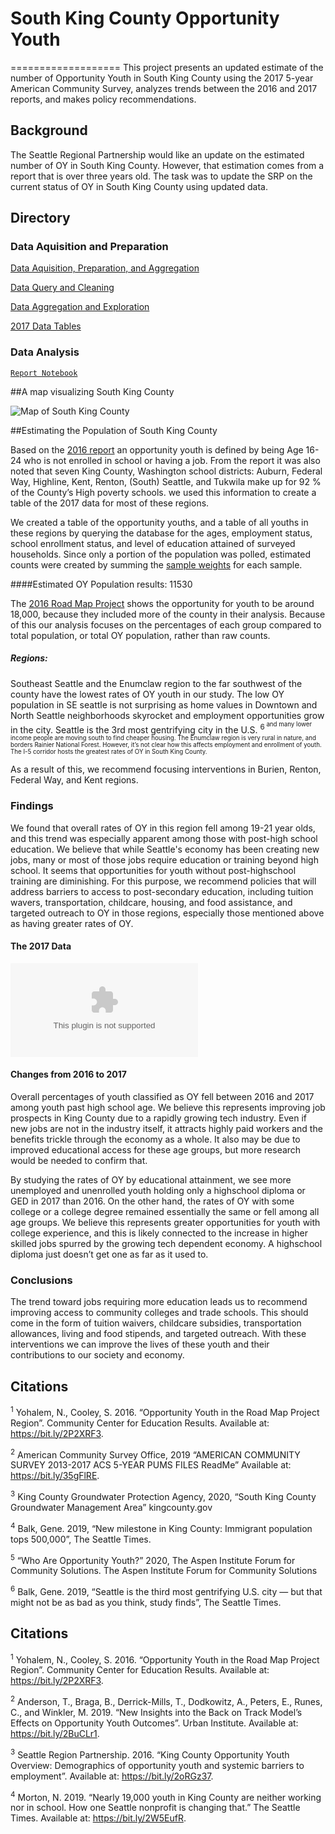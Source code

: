# South King County Opportunity Youth
===================
This project presents an updated estimate of the number of Opportunity Youth in South King County using the 2017 5-year American Community Survey, analyzes trends between the 2016 and 2017 reports, and makes policy recommendations.


## Background
The Seattle Regional Partnership would like an update on the estimated number of OY in South King County. However, that estimation comes from a report that is over three years old. The task was to update the SRP on the current status of OY in South King County using updated data.

## Directory 

### Data Aquisition and Preparation

[Data Aquisition, Preparation, and Aggregation](notebooks/exploratory/)

[Data Query and Cleaning](notebooks/exploratory/data_preparation.ipynb)

[Data Aggregation and Exploration](notebooks/exploratory/data_aggreation.ipynb)

[2017 Data Tables](notebooks/exploratory/tables)

### Data Analysis





[`Report Notebook`](‘report.py’)


##A map visualizing South King County

![Map of South King County](Images/SouthKingCountyMap.png)

##Estimating the Population of South King County

Based on the [2016 report](https://roadmapproject.org/wp-content/uploads/2018/09/Opportunity-Youth-2016-Data-Brief-v2.pdf) an opportunity youth is defined by being Age 16-24 who is not enrolled in school or having a job. From the report it was also noted that seven King County, Washington school districts: Auburn, Federal Way, Highline, Kent, Renton, (South) Seattle, and Tukwila make up for 92 % of the County’s High poverty schools. we used this information to create a table of the 2017 data for most of these regions. 
	
We created a table of the opportunity youths, and a table of all youths in these regions by querying the database for the ages, employment status, school enrollment status, and level of education attained of surveyed households.  Since only a portion of the population was polled, estimated counts were created by summing the [sample weights](https://www2.census.gov/programs-surveys/acs/tech_docs/pums/ACS2013_2017_PUMS_README.pdf?#page=11) for each sample.

####Estimated OY Population results: 11530

The [2016 Road Map Project](https://roadmapproject.org/wp-content/uploads/2018/09/Opportunity-Youth-2016-Data-Brief-v2.pdf#page=4) shows the opportunity for youth to be around 18,000, because they included more of the county in their analysis. Because of this our analysis focuses on the percentages of each group compared to total population, or total OY population, rather than raw counts.

##### Regions:

Southeast Seattle and the Enumclaw region to the far southwest of the county have the lowest rates of OY youth in our study. The low OY population in SE seattle is not surprising as home values in Downtown and North Seattle neighborhoods skyrocket and employment opportunities grow in the city.  Seattle is the 3rd most gentrifying city in the U.S. <sup>6<sup> and many lower income people are moving south to find cheaper housing.  The Enumclaw region is very rural in nature, and borders Rainier National Forest.  However, it’s not clear how this affects employment and enrollment of youth.  The I-5 corridor hosts the greatest rates of OY in South King County.

As a result of this, we recommend focusing interventions in Burien, Renton, Federal Way, and Kent regions.
 
### Findings

We found that overall rates of OY in this region fell among 19-21 year olds, and this trend was especially apparent among those with post-high school education.  We believe that while Seattle's economy has been creating new jobs, many or most of those jobs require education or training beyond high school.  It seems that opportunities for youth without post-highschool training are diminishing.  For this purpose, we recommend policies that will address barriers to access to post-secondary education, including tuition wavers, transportation, childcare, housing, and food assistance, and targeted outreach to OY in those regions, especially those mentioned above as having greater rates of OY.

#### The 2017 Data

![2017 Youth Population](notebooks/exploratory/tables/total_population.csv)

#### Changes from 2016 to 2017

Overall percentages of youth classified as OY fell between 2016 and 2017 among youth past high school age.  We believe this represents improving job prospects in King County due to a rapidly growing tech industry.  Even if new jobs are not in the industry itself, it attracts highly paid workers and the benefits trickle through the economy as a whole.  It also may be due to improved educational access for these age groups, but more research would be needed to confirm that.

By studying the rates of OY by educational attainment, we see more unemployed and unenrolled youth holding only a highschool diploma or GED in 2017 than 2016.  On the other hand, the rates of OY with some college or a college degree remained essentially the same or fell among all age groups.  We believe this represents greater opportunities for youth with college experience, and this is likely connected to the increase in higher skilled jobs spurred by the growing tech dependent economy.  A highschool diploma just doesn’t get one as far as it used to.

### Conclusions

The trend toward jobs requiring more education leads us to recommend improving access to community colleges and trade schools.  This should come in the form of tuition waivers, childcare subsidies, transportation allowances, living and food stipends, and targeted outreach.  With these interventions we can improve the lives of these youth and their contributions to our society and economy.

## Citations

<sup>1</sup> Yohalem, N., Cooley, S. 2016. “Opportunity Youth in the Road Map Project Region”. Community Center for Education Results. Available at: https://bit.ly/2P2XRF3.

<sup>2</sup> American Community Survey Office, 2019 “AMERICAN COMMUNITY SURVEY 2013-2017 ACS 5-YEAR PUMS FILES ReadMe”  Available at: https://bit.ly/35gFlRE.

<sup>3</sup> King County Groundwater Protection Agency, 2020, “South King County Groundwater Management Area” kingcounty.gov

<sup>4</sup> Balk, Gene.  2019, “New milestone in King County: Immigrant population tops 500,000”, The Seattle Times.

<sup>5</sup> “Who Are Opportunity Youth?” 2020, The Aspen Institute Forum for Community Solutions. The Aspen Institute Forum for Community Solutions

<sup>6</sup> Balk, Gene. 2019, “Seattle is the third most gentrifying U.S. city — but that might not be as bad as you think, study finds”, The Seattle Times.


## Citations

<sup>1</sup> Yohalem, N., Cooley, S. 2016. “Opportunity Youth in the Road Map Project Region”. Community Center for Education Results. Available at: https://bit.ly/2P2XRF3.

<sup>2</sup> Anderson, T., Braga, B., Derrick-Mills, T., Dodkowitz, A., Peters, E., Runes, C., and Winkler, M. 2019. “New Insights into the Back on Track Model’s Effects on Opportunity Youth Outcomes”. Urban Institute. Available at: https://bit.ly/2BuCLr1.

<sup>3</sup> Seattle Region Partnership. 2016. “King County Opportunity Youth Overview: Demographics of opportunity youth and systemic barriers to employment”. Available at: https://bit.ly/2oRGz37.

<sup>4</sup> Morton, N. 2019. “Nearly 19,000 youth in King County are neither working nor in school. How one Seattle nonprofit is changing that.” The Seattle Times. Available at: https://bit.ly/2W5EufR.
